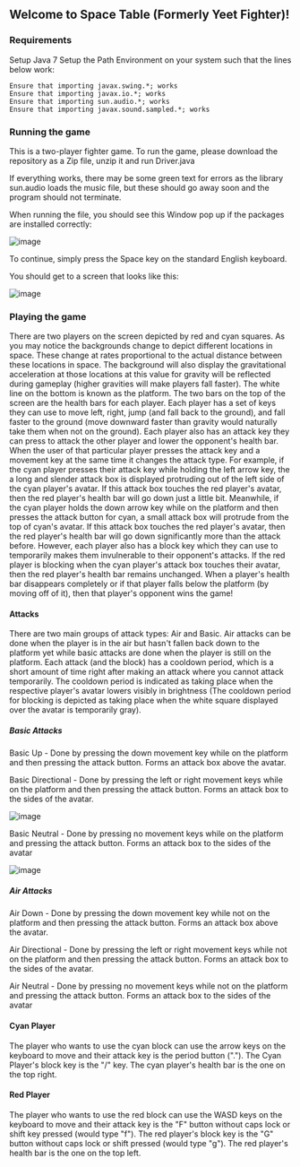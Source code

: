 ## Welcome to Space Table (Formerly Yeet Fighter)!

### Requirements

Setup Java 7
Setup the Path Environment on your system such that the lines below work:
```
Ensure that importing javax.swing.*; works
Ensure that importing javax.io.*; works
Ensure that importing sun.audio.*; works
Ensure that importing javax.sound.sampled.*; works
```

### Running the game
This is a two-player fighter game. To run the game, please download the repository as a Zip file, unzip it and run Driver.java

If everything works, there may be some green text for errors as the library sun.audio loads the music file, but these should go away soon and the program should not terminate.

When running the file, you should see this Window pop up if the packages are installed correctly:

![image](https://user-images.githubusercontent.com/32823036/184906748-6db9814f-404c-4988-aac1-8b7f5b2cc620.png)


To continue, simply press the Space key on the standard English keyboard.

You should get to a screen that looks like this:

![image](https://user-images.githubusercontent.com/32823036/184906984-1ecc1516-f238-44ed-b52b-6efd70bc47e7.png)


### Playing the game
There are two players on the screen depicted by red and cyan squares. As you may notice the backgrounds change to depict different locations in space. These change at rates proportional to the actual distance between these locations in space. The background will also display the gravitational acceleration at those locations at this value for gravity will be reflected during gameplay (higher gravities will make players fall faster). The white line on the bottom is known as the platform. The two bars on the top of the screen are the health bars for each player. Each player has a set of keys they can use to move left, right, jump (and fall back to the ground), and fall faster to the ground (move downward faster than gravity would naturally take them when not on the ground). Each player also has an attack key they can press to attack the other player and lower the opponent's health bar. When the user of that particular player presses the attack key and a movement key at the same time it changes the attack type. For example, if the cyan player presses their attack key while holding the left arrow key, the a long and slender attack box is displayed protruding out of the left side of the cyan player's avatar. If this attack box touches the red player's avatar, then the red player's health bar will go down just a little bit. Meanwhile, if the cyan player holds the down arrow key while on the platform and then presses the attack button for cyan, a small attack box will protrude from the top of cyan's avatar. If this attack box touches the red player's avatar, then the red player's health bar will go down significantly more than the attack before. However, each player also has a block key which they can use to temporarily makes them invulnerable to their opponent's attacks. If the red player is blocking when the cyan player's attack box touches their avatar, then the red player's health bar remains unchanged. When a player's health bar disappears completely or if that player falls below the platform (by moving off of it), then that player's opponent wins the game!

#### Attacks
There are two main groups of attack types: Air and Basic. Air attacks can be done when the player is in the air but hasn't fallen back down to the platform yet while basic attacks are done when the player is still on the platform. Each attack (and the block) has a cooldown period, which is a short amount of time right after making an attack where you cannot attack temporarily. The cooldown period is indicated as taking place when the respective player's avatar lowers visibly in brightness (The cooldown period for blocking is depicted as taking place when the white square displayed over the avatar is temporarily gray).


##### Basic Attacks
Basic Up - Done by pressing the down movement key while on the platform and then pressing the attack button. Forms an attack box above the avatar.


Basic Directional - Done by pressing the left or right movement keys while on the platform and then pressing the attack button. Forms an attack box to the sides of the avatar.

![image](https://user-images.githubusercontent.com/32823036/184902959-7894c31e-3229-4083-b1d1-54024c639df3.png)


Basic Neutral - Done by pressing no movement keys while on the platform and pressing the attack button. Forms an attack box to the sides of the avatar

![image](https://user-images.githubusercontent.com/32823036/184902699-89de0d19-99d7-42e0-b5ea-471d008d2c5d.png)



##### Air Attacks
Air Down - Done by pressing the down movement key while not on the platform and then pressing the attack button. Forms an attack box above the avatar.

Air Directional - Done by pressing the left or right movement keys while not on the platform and then pressing the attack button. Forms an attack box to the sides of the avatar.

Air Neutral - Done by pressing no movement keys while not on the platform and pressing the attack button. Forms an attack box to the sides of the avatar


#### Cyan Player
The player who wants to use the cyan block can use the arrow keys on the keyboard to move and their attack key is the period button ("."). The Cyan Player's block key is the "/" key. The cyan player's health bar is the one on the top right.

#### Red Player
The player who wants to use the red block can use the WASD keys on the keyboard to move and their attack key is the "F" button without caps lock or shift key pressed (would type "f"). The red player's block key is the "G" button without caps lock or shift pressed (would type "g"). The red player's health bar is the one on the top left.

